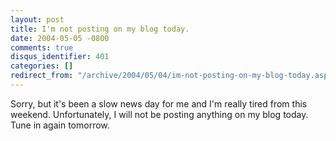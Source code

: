 ```yaml
---
layout: post
title: I'm not posting on my blog today.
date: 2004-05-05 -0800
comments: true
disqus_identifier: 401
categories: []
redirect_from: "/archive/2004/05/04/im-not-posting-on-my-blog-today.aspx/"
---
```


Sorry, but it's been a slow news day for me and I'm really tired from
this weekend. Unfortunately, I will not be posting anything on my blog
today. Tune in again tomorrow.


